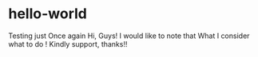# hello-world
Testing just Once again 
Hi, Guys!
 I would like to note that What I consider what to do !
 Kindly support, thanks!!
 
